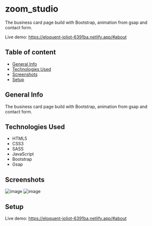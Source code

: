 # zoom_studio

The business card page build with Bootstrap, animation from gsap and contact form.

Live demo: https://eloquent-joliot-6391ba.netlify.app/#about

## Table of content

* [General Info](#general-info)
* [Technologies Used](#technologies-used)
* [Screenshots](#screenshots)
* [Setup](#setup)

## General Info

The business card page build with Bootstrap, animation from gsap and contact form.

## Technologies Used

* HTML5
* CSS3
* SASS
* JavaScript
* Bootstrap
* Gsap


## Screenshots
![image](https://user-images.githubusercontent.com/70846864/134024057-0cc9de81-11cf-4ae6-a6cc-332d35c6eef0.png)
![image](https://user-images.githubusercontent.com/70846864/134024064-3d3d7f52-81b3-4db9-81bc-d52597785395.png)

## Setup
Live demo: https://eloquent-joliot-6391ba.netlify.app/#about

